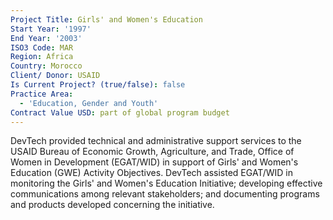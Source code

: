```yaml
---
Project Title: Girls' and Women's Education
Start Year: '1997'
End Year: '2003'
ISO3 Code: MAR
Region: Africa
Country: Morocco
Client/ Donor: USAID
Is Current Project? (true/false): false
Practice Area:
  - 'Education, Gender and Youth'
Contract Value USD: part of global program budget
---
```

DevTech provided technical and administrative support services to the USAID Bureau of Economic Growth, Agriculture, and Trade, Office of Women in Development (EGAT/WID) in support of Girls' and Women's Education (GWE) Activity Objectives. DevTech assisted EGAT/WID in monitoring the Girls' and Women's Education Initiative; developing effective communications among relevant stakeholders; and documenting programs and products developed concerning the initiative.